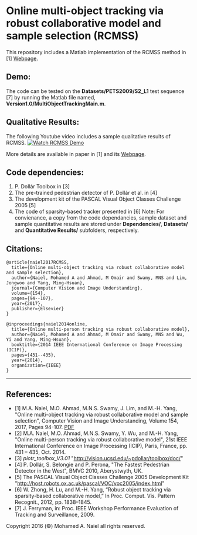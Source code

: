 # Online multi-object tracking via robust collaborative model and sample selection (RCMSS)

This repository includes a Matlab implementation of the RCMSS method in [1] [Webpage](https://users.encs.concordia.ca/~rcmss/). 

## Demo:
The code can be tested on the **Datasets/PETS2009/S2_L1** test sequence [7] by running the Matlab file named, **Version1.0/MultiObjectTrackingMain.m**. 

## Qualitative Results:
The following Youtube video includes a sample qualitative results of RCMSS.
[![Watch RCMSS Demo](http://img.youtube.com/vi/lnAUnU596UE/0.jpg)](http://www.youtube.com/watch?v=lnAUnU596UE "Online Multi-Object Tracking Via Robust Collaborative Model and Sample Selection")

More details are available in paper in [1] and its [Webpage](https://users.encs.concordia.ca/~rcmss/).

## Code dependencies: 
1) P. Dollár Toolbox in [3]
2) The pre-trained pedestrian detector of P. Dollár et al. in [4]
3) The development kit of the PASCAL Visual Object Classes Challenge 2005 [5]
4) The code of sparsity-based tracker presented in [6]
    Note: For convienance, a copy from the code dependancies, sample dataset and sample quantitative results are stored under **Dependencies/**, **Datasets/** and **Quantitative Results/** subfolders, respectively.

## Citations:

````
@article{naiel2017RCMSS,
  title={Online multi-object tracking via robust collaborative model and sample selection},
  author={Naiel, Mohamed A and Ahmad, M Omair and Swamy, MNS and Lim, Jongwoo and Yang, Ming-Hsuan},
  journal={Computer Vision and Image Understanding},
  volume={154},
  pages={94--107},
  year={2017},
  publisher={Elsevier}
}
````
````
@inproceedings{naiel2014online,
  title={Online multi-person tracking via robust collaborative model},
  author={Naiel, Mohamed A and Ahmad, M Omair and Swamy, MNS and Wu, Yi and Yang, Ming-Hsuan},
  booktitle={2014 IEEE International Conference on Image Processing (ICIP)},
  pages={431--435},
  year={2014},
  organization={IEEE}
}
````
-------------------------------------------------------------------------------------------------------
## References:
- [1] M.A. Naiel, M.O. Ahmad, M.N.S. Swamy, J. Lim, and M.-H. Yang, "Online multi-object tracking via robust collaborative model and sample selection", Computer Vision and Image Understanding, Volume 154, 2017, Pages 94-107. [PDF](https://users.encs.concordia.ca/~rcmss/include/Papers/CVIU2016.pdf)
- [2] M.A. Naiel, M.O. Ahmad, M.N.S. Swamy, Y. Wu, and M.-H. Yang, "Online multi-person tracking via robust collaborative model", 21st IEEE International Conference on Image Processing (ICIP), Paris, France, pp. 431 – 435, Oct. 2014. 
- [3] *piotr_toolbox_V3.01* "http://vision.ucsd.edu/~pdollar/toolbox/doc/"
- [4] P. Dollár, S. Belongie and P. Perona, "The Fastest Pedestrian Detector in the West", BMVC 2010, Aberystwyth, UK.
- [5] The PASCAL Visual Object Classes Challenge 2005 Development Kit "http://host.robots.ox.ac.uk/pascal/VOC/voc2005/index.html"
- [6] W. Zhong, H. Lu, and M.-H. Yang, “Robust object tracking via sparsity-based collaborative model,” In Proc. Comput. Vis. Pattern Recognit., 2012, pp. 1838–1845.
- [7] J. Ferryman, in: Proc. IEEE Workshop Performance Evaluation of Tracking and Surveillance, 2009.

Copyright 2016 (&copy;) Mohamed A. Naiel all rights reserved.
